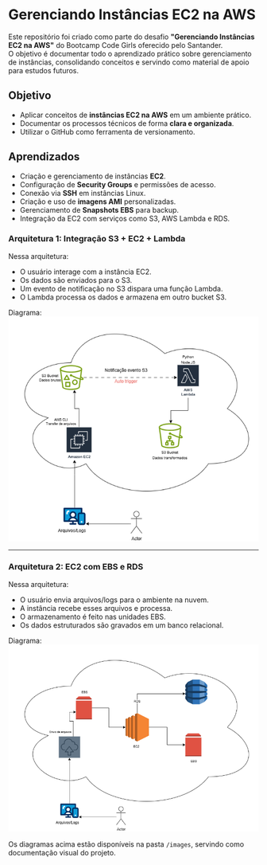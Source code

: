 # Gerenciando Instâncias EC2 na AWS

Este repositório foi criado como parte do desafio **"Gerenciando Instâncias EC2 na AWS"** do Bootcamp Code Girls oferecido pelo Santander.  
O objetivo é documentar todo o aprendizado prático sobre gerenciamento de instâncias, consolidando conceitos e servindo como material de apoio para estudos futuros.  


##  Objetivo 

- Aplicar conceitos de **instâncias EC2 na AWS** em um ambiente prático.  
- Documentar os processos técnicos de forma **clara e organizada**.  
- Utilizar o GitHub como ferramenta de versionamento.



## Aprendizados 

- Criação e gerenciamento de instâncias **EC2**.  
- Configuração de **Security Groups** e permissões de acesso.  
- Conexão via **SSH** em instâncias Linux.  
- Criação e uso de **imagens AMI** personalizadas.  
- Gerenciamento de **Snapshots EBS** para backup.  
- Integração da EC2 com serviços como S3, AWS Lambda e RDS.  


###  Arquitetura 1: Integração S3 + EC2 + Lambda
Nessa arquitetura:  
- O usuário interage com a instância EC2.  
- Os dados são enviados para o  S3.  
- Um evento de notificação no S3 dispara uma função Lambda.  
- O Lambda processa os dados e armazena em outro bucket S3.  

 Diagrama:  
![Arquitetura S3-EC2-Lambda](./images/arquitetura-s3-ec2-lambda.png)

---

###  Arquitetura 2: EC2 com EBS e RDS
Nessa arquitetura:  
- O usuário envia arquivos/logs para o ambiente na nuvem.  
- A instância recebe esses arquivos e processa.  
- O armazenamento é feito nas unidades EBS.  
- Os dados estruturados são gravados em um banco relacional.  

 Diagrama:  
![Arquitetura EC2-EBS-RDS](./images/arquitetura-ec2-ebs-rds.png)



Os diagramas acima estão disponíveis na pasta `/images`, servindo como documentação visual do projeto.  
